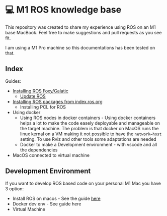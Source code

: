 # :computer:  M1 ROS knowledge base

This repository was created to share my experience using ROS on an M1 base MacBook. Feel free to make suggestions and pull requests as you see fit.

I am using a M1 Pro machine so this documentations has been tested on that.

## Index

Guides:

- [Installing ROS Foxy/Galatic](docs/install_ROS.md)
  - [Update ROS](docs/Update_ROS.md)
- [Installing ROS packages from index.ros.org](docs/Install_ROS_packages.md)
  - Installing PCL for ROS
- Using docker
  - Using ROS nodes in docker containers - Using docker containers helps a lot to make the code easely deployable and manageable on the target machine. The problem is that docker on MacOS runs the linux kernal on a VM making it not possible to have the `network=host` setting. To use Rviz and other tools some adaptations are needed
  - Docker to make a Development environment - with vscode and all the dependencies
- MacOS connected to virtual machine

## Development Environment 

If you want to develop ROS based code on your personal M1 Mac you have 3 option:

- Install ROS on macos - See the guide [here](docs/install_ROS)
- Docker dev env - See guide here
- Virtual Machine

